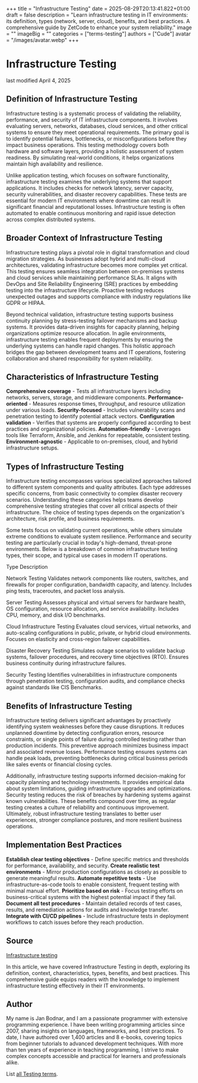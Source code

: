 +++
title = "Infrastructure Testing"
date = 2025-08-29T20:13:41.822+01:00
draft = false
description = "Learn infrastructure testing in IT environments: its definition, types (network, server, cloud), benefits, and best practices. A comprehensive guide by ZetCode to enhance your system reliability."
image = ""
imageBig = ""
categories = ["terms-testing"]
authors = ["Cude"]
avatar = "/images/avatar.webp"
+++

# Infrastructure Testing

last modified April 4, 2025

## Definition of Infrastructure Testing

Infrastructure testing is a systematic process of validating the reliability, 
performance, and security of IT infrastructure components. It involves evaluating 
servers, networks, databases, cloud services, and other critical systems to 
ensure they meet operational requirements. The primary goal is to identify 
potential failures, bottlenecks, or misconfigurations before they impact 
business operations. This testing methodology covers both hardware and software 
layers, providing a holistic assessment of system readiness. By simulating 
real-world conditions, it helps organizations maintain high availability and 
resilience.

Unlike application testing, which focuses on software functionality, 
infrastructure testing examines the underlying systems that support applications. 
It includes checks for network latency, server capacity, security vulnerabilities, 
and disaster recovery capabilities. These tests are essential for modern IT 
environments where downtime can result in significant financial and reputational 
losses. Infrastructure testing is often automated to enable continuous 
monitoring and rapid issue detection across complex distributed systems.

## Broader Context of Infrastructure Testing

Infrastructure testing plays a pivotal role in digital transformation and 
cloud migration strategies. As businesses adopt hybrid and multi-cloud 
architectures, validating infrastructure becomes more complex yet critical. 
This testing ensures seamless integration between on-premises systems and 
cloud services while maintaining performance SLAs. It aligns with DevOps and 
Site Reliability Engineering (SRE) practices by embedding testing into the 
infrastructure lifecycle. Proactive testing reduces unexpected outages and 
supports compliance with industry regulations like GDPR or HIPAA.

Beyond technical validation, infrastructure testing supports business continuity 
planning by stress-testing failover mechanisms and backup systems. It provides 
data-driven insights for capacity planning, helping organizations optimize 
resource allocation. In agile environments, infrastructure testing enables 
frequent deployments by ensuring the underlying systems can handle rapid 
changes. This holistic approach bridges the gap between development teams 
and IT operations, fostering collaboration and shared responsibility for 
system reliability.

## Characteristics of Infrastructure Testing

**Comprehensive coverage** - Tests all infrastructure layers 
including networks, servers, storage, and middleware components.
**Performance-oriented** - Measures response times, throughput, 
and resource utilization under various loads.
**Security-focused** - Includes vulnerability scans and 
penetration testing to identify potential attack vectors.
**Configuration validation** - Verifies that systems are 
properly configured according to best practices and organizational policies.
**Automation-friendly** - Leverages tools like Terraform, 
Ansible, and Jenkins for repeatable, consistent testing.
**Environment-agnostic** - Applicable to on-premises, cloud, 
and hybrid infrastructure setups.

## Types of Infrastructure Testing

Infrastructure testing encompasses various specialized approaches tailored to 
different system components and quality attributes. Each type addresses specific 
concerns, from basic connectivity to complex disaster recovery scenarios. 
Understanding these categories helps teams develop comprehensive testing 
strategies that cover all critical aspects of their infrastructure. The choice 
of testing types depends on the organization's architecture, risk profile, and 
business requirements.

Some tests focus on validating current operations, while others simulate 
extreme conditions to evaluate system resilience. Performance and security 
testing are particularly crucial in today's high-demand, threat-prone 
environments. Below is a breakdown of common infrastructure testing types, 
their scope, and typical use cases in modern IT operations.

Type
Description

Network Testing
Validates network components like routers, switches, and firewalls for 
proper configuration, bandwidth capacity, and latency. Includes ping tests, 
traceroutes, and packet loss analysis.

Server Testing
Assesses physical and virtual servers for hardware health, OS configuration, 
resource allocation, and service availability. Includes CPU, memory, and disk 
I/O benchmarks.

Cloud Infrastructure Testing
Evaluates cloud services, virtual networks, and auto-scaling configurations 
in public, private, or hybrid cloud environments. Focuses on elasticity and 
cross-region failover capabilities.

Disaster Recovery Testing
Simulates outage scenarios to validate backup systems, failover procedures, 
and recovery time objectives (RTO). Ensures business continuity during 
infrastructure failures.

Security Testing
Identifies vulnerabilities in infrastructure components through penetration 
testing, configuration audits, and compliance checks against standards like CIS 
Benchmarks.

## Benefits of Infrastructure Testing

Infrastructure testing delivers significant advantages by proactively identifying 
system weaknesses before they cause disruptions. It reduces unplanned downtime 
by detecting configuration errors, resource constraints, or single points of 
failure during controlled testing rather than production incidents. This 
preventive approach minimizes business impact and associated revenue losses. 
Performance testing ensures systems can handle peak loads, preventing 
bottlenecks during critical business periods like sales events or financial 
closing cycles.

Additionally, infrastructure testing supports informed decision-making for 
capacity planning and technology investments. It provides empirical data about 
system limitations, guiding infrastructure upgrades and optimizations. Security 
testing reduces the risk of breaches by hardening systems against known 
vulnerabilities. These benefits compound over time, as regular testing creates 
a culture of reliability and continuous improvement. Ultimately, robust 
infrastructure testing translates to better user experiences, stronger 
compliance postures, and more resilient business operations.

## Implementation Best Practices

**Establish clear testing objectives** - Define specific 
metrics and thresholds for performance, availability, and security.
**Create realistic test environments** - Mirror production 
configurations as closely as possible to generate meaningful results.
**Automate repetitive tests** - Use infrastructure-as-code 
tools to enable consistent, frequent testing with minimal manual effort.
**Prioritize based on risk** - Focus testing efforts on 
business-critical systems with the highest potential impact if they fail.
**Document all test procedures** - Maintain detailed records 
of test cases, results, and remediation actions for audits and knowledge 
transfer.
**Integrate with CI/CD pipelines** - Include infrastructure 
tests in deployment workflows to catch issues before they reach production.

## Source

[Infrastructure testing](https://en.wikipedia.org/wiki/Infrastructure_testing)

In this article, we have covered Infrastructure Testing in depth, exploring its 
definition, context, characteristics, types, benefits, and best practices. This 
comprehensive guide equips readers with the knowledge to implement infrastructure 
testing effectively in their IT environments.

## Author

My name is Jan Bodnar, and I am a passionate programmer with extensive 
programming experience. I have been writing programming articles since 2007, 
sharing insights on languages, frameworks, and best practices. To date, I have 
authored over 1,400 articles and 8 e-books, covering topics from beginner 
tutorials to advanced development techniques. With more than ten years of 
experience in teaching programming, I strive to make complex concepts accessible 
and practical for learners and professionals alike.

List [all Testing terms](/all/#terms-test).